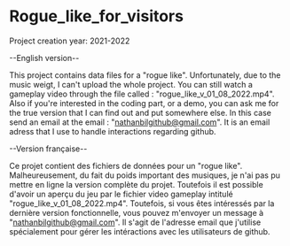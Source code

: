# Rogue_like_for_visitors

Project creation year: 2021-2022


--English version--

This project contains data files for a "rogue like".
Unfortunately, due to the music weigt, I can't upload the whole project.
You can still watch a gameplay video through the file called : "rogue_like_v_01_08_2022.mp4".
Also if you're interested in the coding part, or a demo, you can ask me for the true version that I can find out and put somewhere else.
In this case send an email at the email : "nathanbilgithub@gmail.com".
It is an email adress that I use to handle interactions regarding github.

--Version française--

Ce projet contient des fichiers de données pour un "rogue like".
Malheureusement, du fait du poids important des musiques, je n'ai pas pu mettre en ligne la version complète du projet.
Toutefois il est possible d'avoir un aperçu du jeu par le fichier video gameplay intitulé "rogue_like_v_01_08_2022.mp4".
Toutefois, si vous êtes intéressés par la dernière version fonctionnelle, vous pouvez m'envoyer un message à "nathanbilgithub@gmail.com".
Il s'agit de l'adresse email que j'utilise spécialement pour gérer les intéractions avec les utilisateurs de github.
